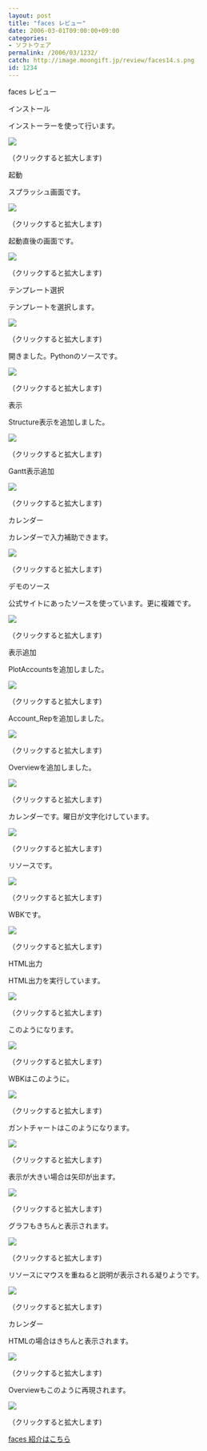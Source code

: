 ```yaml
---
layout: post
title: "faces レビュー"
date: 2006-03-01T09:00:00+09:00
categories:
- ソフトウェア
permalink: /2006/03/1232/
catch: http://image.moongift.jp/review/faces14.s.png
id: 1234
---
```

faces レビュー  
<!--more-->

インストール

  

インストーラーを使って行います。

  

[![](http://image.moongift.jp/review/faces1.s.png)](http://image.moongift.jp/review/faces1.png)  
  
（クリックすると拡大します)

  

起動

  

スプラッシュ画面です。

  

[![](http://image.moongift.jp/review/faces2.s.png)](http://image.moongift.jp/review/faces2.png)  
  
（クリックすると拡大します)

  

起動直後の画面です。

  

[![](http://image.moongift.jp/review/faces3.s.png)](http://image.moongift.jp/review/faces3.png)  
  
（クリックすると拡大します)

  

テンプレート選択

  

テンプレートを選択します。

  

[![](http://image.moongift.jp/review/faces4.s.png)](http://image.moongift.jp/review/faces4.png)  
  
（クリックすると拡大します)

  

開きました。Pythonのソースです。

  

[![](http://image.moongift.jp/review/faces5.s.png)](http://image.moongift.jp/review/faces5.png)  
  
（クリックすると拡大します)

  

表示

  

Structure表示を追加しました。

  

[![](http://image.moongift.jp/review/faces6.s.png)](http://image.moongift.jp/review/faces6.png)  
  
（クリックすると拡大します)

  

Gantt表示追加

  

[![](http://image.moongift.jp/review/faces7.s.png)](http://image.moongift.jp/review/faces7.png)  
  
（クリックすると拡大します)

  

カレンダー

  

カレンダーで入力補助できます。

  

[![](http://image.moongift.jp/review/faces9.s.png)](http://image.moongift.jp/review/faces9.png)  
  
（クリックすると拡大します)

  

デモのソース

  

公式サイトにあったソースを使っています。更に複雑です。

  

[![](http://image.moongift.jp/review/faces10.s.png)](http://image.moongift.jp/review/faces10.png)  
  
（クリックすると拡大します)

  

表示追加

  

PlotAccountsを追加しました。

  

[![](http://image.moongift.jp/review/faces11.s.png)](http://image.moongift.jp/review/faces11.png)  
  
（クリックすると拡大します)

  

Account\_Repを追加しました。

  

[![](http://image.moongift.jp/review/faces12.s.png)](http://image.moongift.jp/review/faces12.png)  
  
（クリックすると拡大します)

  

Overviewを追加しました。

  

[![](http://image.moongift.jp/review/faces13.s.png)](http://image.moongift.jp/review/faces13.png)  
  
（クリックすると拡大します)

  

カレンダーです。曜日が文字化けしています。

  

[![](http://image.moongift.jp/review/faces14.s.png)](http://image.moongift.jp/review/faces14.png)  
  
（クリックすると拡大します)

  

リソースです。

  

[![](http://image.moongift.jp/review/faces15.s.png)](http://image.moongift.jp/review/faces15.png)  
  
（クリックすると拡大します)

  

WBKです。

  

[![](http://image.moongift.jp/review/faces16.s.png)](http://image.moongift.jp/review/faces16.png)  
  
（クリックすると拡大します)

  

HTML出力

  

HTML出力を実行しています。

  

[![](http://image.moongift.jp/review/faces17.s.png)](http://image.moongift.jp/review/faces17.png)  
  
（クリックすると拡大します)

  

このようになります。

  

[![](http://image.moongift.jp/review/faces18.s.png)](http://image.moongift.jp/review/faces18.png)  
  
（クリックすると拡大します)

  

WBKはこのように。

  

[![](http://image.moongift.jp/review/faces19.s.png)](http://image.moongift.jp/review/faces19.png)  
  
（クリックすると拡大します)

  

ガントチャートはこのようになります。

  

[![](http://image.moongift.jp/review/faces20.s.png)](http://image.moongift.jp/review/faces20.png)  
  
（クリックすると拡大します)

  

表示が大きい場合は矢印が出ます。

  

[![](http://image.moongift.jp/review/faces21.s.png)](http://image.moongift.jp/review/faces21.png)  
  
（クリックすると拡大します)

  

グラフもきちんと表示されます。

  

[![](http://image.moongift.jp/review/faces22.s.png)](http://image.moongift.jp/review/faces22.png)  
  
（クリックすると拡大します)

  

リソースにマウスを重ねると説明が表示される凝りようです。

  

[![](http://image.moongift.jp/review/faces23.s.png)](http://image.moongift.jp/review/faces23.png)  
  
（クリックすると拡大します)

  

カレンダー

  

HTMLの場合はきちんと表示されます。

  

[![](http://image.moongift.jp/review/faces24.s.png)](http://image.moongift.jp/review/faces24.png)  
  
（クリックすると拡大します)

  

Overviewもこのように再現されます。

  

[![](http://image.moongift.jp/review2/faces.s.png)](http://image.moongift.jp/review2/faces.png)  
  
（クリックすると拡大します)

  

[faces 紹介はこちら](http://oss.moongift.jp/intro/i-1230.html)

